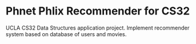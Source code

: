 # Phnet Phlix Recommender for CS32
UCLA CS32 Data Structures application project. Implement recommender system based on database of users and movies.
